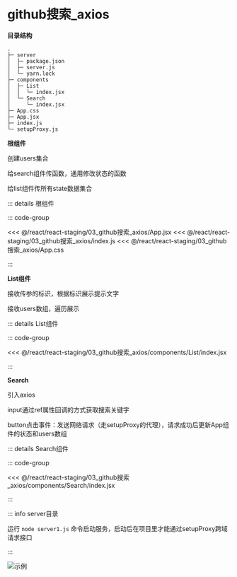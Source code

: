 # github搜索_axios

**目录结构**

```
.
├─ server
│  ├─ package.json
│  ├─ server.js
│  └─ yarn.lock
├─ components
│  ├─ List
│  │  └─ index.jsx
│  └─ Search
│     └─ index.jsx
├─ App.css
├─ App.jsx
├─ index.js
└─ setupProxy.js
```

**根组件**

创建users集合

给search组件传函数，通用修改状态的函数

给list组件传所有state数据集合

::: details 根组件

::: code-group

<<< @/react/react-staging/03_github搜索_axios/App.jsx
<<< @/react/react-staging/03_github搜索_axios/index.js
<<< @/react/react-staging/03_github搜索_axios/App.css

:::

**List组件**

接收传参的标识，根据标识展示提示文字

接收users数组，遍历展示

::: details List组件

::: code-group

<<< @/react/react-staging/03_github搜索_axios/components/List/index.jsx

:::

**Search**

引入axios

input通过ref属性回调的方式获取搜索关键字

button点击事件：发送网络请求（走setupProxy的代理），请求成功后更新App组件的状态和users数组

::: details Search组件

::: code-group

<<< @/react/react-staging/03_github搜索_axios/components/Search/index.jsx

:::


::: info server目录

运行 `node server1.js` 命令启动服务，启动后在项目里才能通过setupProxy跨域请求接口

:::


![示例](/react/react-staging/1722224164182.gif)